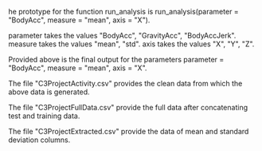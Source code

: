 he prototype for the function run_analysis is run_analysis(parameter = "BodyAcc", measure = "mean", axis = "X").

parameter takes the values "BodyAcc", "GravityAcc", "BodyAccJerk".
measure takes the values "mean", "std".
axis takes the values "X", "Y", "Z".

Provided above is the final output for the parameters parameter = "BodyAcc", measure = "mean", axis = "X".

The file "C3ProjectActivity.csv" provides the clean data from which the above data is generated.

The file "C3ProjectFullData.csv" provide the full data after concatenating test and training data.

The file "C3ProjectExtracted.csv" provide the data of mean and standard deviation columns.
